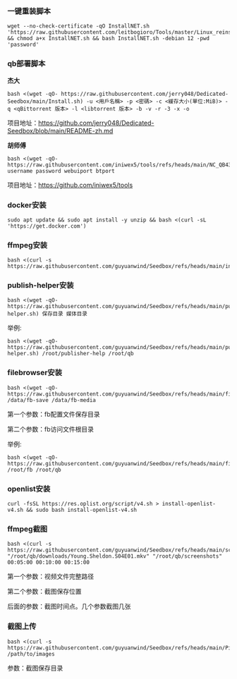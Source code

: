 ### 一键重装脚本
```
wget --no-check-certificate -qO InstallNET.sh 'https://raw.githubusercontent.com/leitbogioro/Tools/master/Linux_reinstall/InstallNET.sh' && chmod a+x InstallNET.sh && bash InstallNET.sh -debian 12 -pwd 'password'
```

### qb部署脚本
**杰大**
```
bash <(wget -qO- https://raw.githubusercontent.com/jerry048/Dedicated-Seedbox/main/Install.sh) -u <用戶名稱> -p <密碼> -c <緩存大小(單位:MiB)> -q <qBittorrent 版本> -l <libtorrent 版本> -b -v -r -3 -x -o
```

项目地址：https://github.com/jerry048/Dedicated-Seedbox/blob/main/README-zh.md

**胡师傅**
```
bash <(wget -qO- https://raw.githubusercontent.com/iniwex5/tools/refs/heads/main/NC_QB438.sh) username password webuiport btport
```

项目地址：https://github.com/iniwex5/tools

### docker安装
```
sudo apt update && sudo apt install -y unzip && bash <(curl -sL 'https://get.docker.com')
```
### ffmpeg安装
```
bash <(curl -s https://raw.githubusercontent.com/guyuanwind/Seedbox/refs/heads/main/install_ffmpeg.sh)
```
### publish-helper安装
```
bash <(wget -qO- https://raw.githubusercontent.com/guyuanwind/Seedbox/refs/heads/main/publish-helper.sh) 保存目录 媒体目录
```

举例:
```
bash <(wget -qO- https://raw.githubusercontent.com/guyuanwind/Seedbox/refs/heads/main/publish-helper.sh) /root/publisher-help /root/qb
```

### filebrowser安装
```
bash <(wget -qO- https://raw.githubusercontent.com/guyuanwind/Seedbox/refs/heads/main/filebrowser.sh) /data/fb-save /data/fb-media
```
第一个参数：fb配置文件保存目录

第二个参数：fb访问文件根目录

举例:
```
bash <(wget -qO- https://raw.githubusercontent.com/guyuanwind/Seedbox/refs/heads/main/filebrowser.sh) /root/fb /root/qb
```
### openlist安装
```
curl -fsSL https://res.oplist.org/script/v4.sh > install-openlist-v4.sh && sudo bash install-openlist-v4.sh
```

### ffmpeg截图
```
bash <(curl -s https://raw.githubusercontent.com/guyuanwind/Seedbox/refs/heads/main/screenshots.sh) "/root/qb/downloads/Young.Sheldon.S04E01.mkv" "/root/qb/screenshots" 00:05:00 00:10:00 00:15:00

```

第一个参数：视频文件完整路径

第二个参数：截图保存位置

后面的参数：截图时间点。几个参数截图几张

### 截图上传
```
bash <(curl -s https://raw.githubusercontent.com/guyuanwind/Seedbox/refs/heads/main/PixhostUpload.sh) /path/to/images

```
参数：截图保存目录
